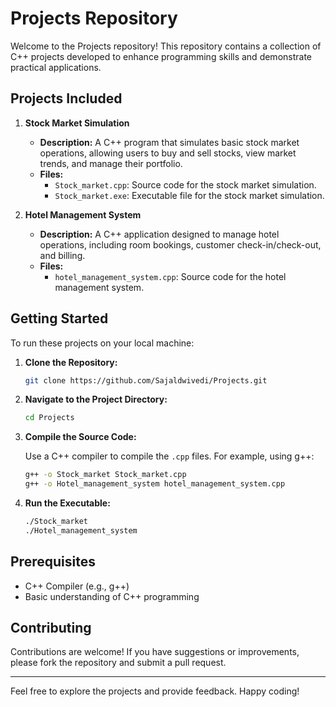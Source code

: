 # Projects Repository

Welcome to the Projects repository! This repository contains a collection of C++ projects developed to enhance programming skills and demonstrate practical applications.

## Projects Included

1. **Stock Market Simulation**
   - **Description:** A C++ program that simulates basic stock market operations, allowing users to buy and sell stocks, view market trends, and manage their portfolio.
   - **Files:**
     - `Stock_market.cpp`: Source code for the stock market simulation.
     - `Stock_market.exe`: Executable file for the stock market simulation.

2. **Hotel Management System**
   - **Description:** A C++ application designed to manage hotel operations, including room bookings, customer check-in/check-out, and billing.
   - **Files:**
     - `hotel_management_system.cpp`: Source code for the hotel management system.

## Getting Started

To run these projects on your local machine:

1. **Clone the Repository:**

   ```bash
   git clone https://github.com/Sajaldwivedi/Projects.git
   ```

2. **Navigate to the Project Directory:**

   ```bash
   cd Projects
   ```

3. **Compile the Source Code:**

   Use a C++ compiler to compile the `.cpp` files. For example, using g++:

   ```bash
   g++ -o Stock_market Stock_market.cpp
   g++ -o Hotel_management_system hotel_management_system.cpp
   ```

4. **Run the Executable:**

   ```bash
   ./Stock_market
   ./Hotel_management_system
   ```

## Prerequisites

- C++ Compiler (e.g., g++)
- Basic understanding of C++ programming

## Contributing

Contributions are welcome! If you have suggestions or improvements, please fork the repository and submit a pull request.



---

Feel free to explore the projects and provide feedback. Happy coding! 
